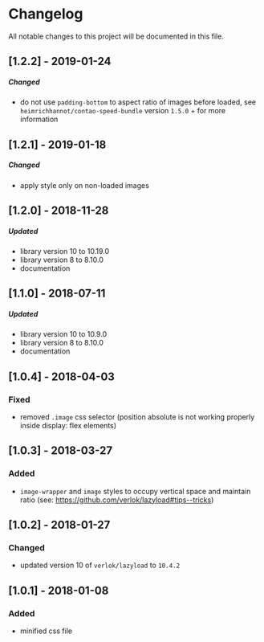 # Changelog
All notable changes to this project will be documented in this file.

## [1.2.2] - 2019-01-24

##### Changed
- do not use `padding-bottom` to aspect ratio of images before loaded, see `heimrichhannot/contao-speed-bundle` version `1.5.0` + for more information

## [1.2.1] - 2019-01-18

##### Changed
- apply style only on non-loaded images

## [1.2.0] - 2018-11-28

##### Updated
- library version 10 to 10.19.0
- library version 8 to 8.10.0
- documentation

## [1.1.0] - 2018-07-11

##### Updated
- library version 10 to 10.9.0
- library version 8 to 8.10.0
- documentation

## [1.0.4] - 2018-04-03

### Fixed
- removed `.image` css selector (position absolute is not working properly inside display: flex elements)

## [1.0.3] - 2018-03-27

### Added
- `image-wrapper` and `image` styles to occupy vertical space and maintain ratio (see: https://github.com/verlok/lazyload#tips--tricks)

## [1.0.2] - 2018-01-27

### Changed
- updated version 10 of `verlok/lazyload` to  `10.4.2`

## [1.0.1] - 2018-01-08

### Added
- minified css file

